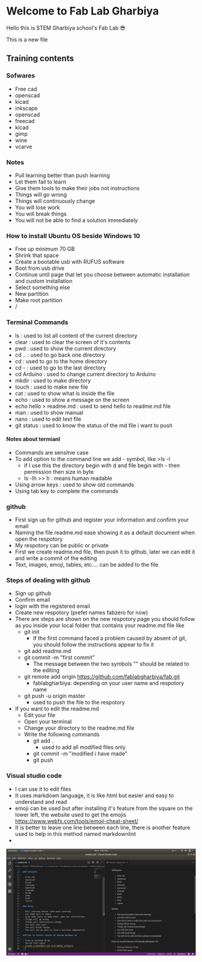 
# Welcome to Fab Lab Gharbiya

Hello this is STEM Gharbiya school's Fab Lab :sunglasses:

This is a new file

## Training contents

### Sofwares

- Free cad
- openscad
- kicad
- inkscape
- openscad
- freecad
- kicad
- gimp
- wine
- vcarve

### Notes

- Pull learning better than push learning
- Let them fail to learn
- Give them tools to make their jobs not instructions
- Things will go wrong
- Things will continuously change
- You will lose work
- You will break things
- You will not be able to find a solution immediately

### How to install Ubuntu OS beside Windows 10

- Free up minimum 70 GB
- Shrink that space
- Create a bootable usb with RUFUS software
- Boot from usb drive
- Continue until page that let you choose between automatic installation and custom installation
- Select something else
- New partition
- Make root partition
- /

### Terminal Commands

- ls : used to list all content of the current directory
- clear : used to clear the screen of it's contents
- pwd : used to show the current directory
- cd .. : used to go back one directory
- cd : used to go to the home directory
- cd - : used to go to the last directory
- cd Arduino : used to change current directory to Arduino
- mkdir : used to make directory
- touch : used to make new file
- cat : used to show what is inside the file
- echo : used to show a message on the screen
- echo hello > readme.md : used to send hello to readme.md file
- man : used to show manual
- nano : used to edit text file
- git status : used to know the status of the md file i want to push

#### Notes about termianl

- Commands are sensitve case
- To add option to the command line we add - symbol, like >ls -l
  - if I use this the directory begin with d and file begin with - then permission then size in byte
  - ls -lh >> h : means human readable
- Using arrow keys : used to show old commands
- Using tab key to complete the commands

### github

- First sign up for github and register your information and confirm your email
- Naming the file readme.md ease showing it as a default document when open the respotory
- My respotory can be public or private
- First we create readme.md file, then push it to github, later we can edit it and write a commit of the editing
- Text, images, emoji, tables, etc.... can be added to the file

### Steps of dealing with github

- Sign up github
- Confirm email
- login with the registered email
- Create new respotory (prefet names fabzero for now)
- There are steps are shown on the new respotory page you should follow as you inside your local folder that contains your readme.md file like
  - git init
    - If the first command faced a problem caused by absent of git, you should follow the instructions appear to fix it
  - git add readme.md
  - git commit -m "first commit"
    - The message between the two symbols "" should be related to the editing
  - git remote add origin https://github.com/fablabgharbiya/fab.git
    - fablabgharbiya: depending on your user name and respotory name
  - git push -u origin master
    - used to push the file to the respotory
- If you want to edit the readme.md
    - Edit your file
    - Open your terminal
    - Change your directory to the readme.md file
    - Write the following commands
        - git add .
            - used to add all modified files only
        - git commit -m "modified i have made"
        - git push 

### Visual studio code

- I can use it to edit files
- It uses markdown language, it is like html but easier and easy to understand and read
- emoji can be used but after installing it's feature from the square on the lower left, the website used to get the emojis https://www.webfx.com/tools/emoji-cheat-sheet/
- It is better to leave one line between each line, there is another feature used to help in this method named markdownlint
- 
![screenshot1](picture.png)